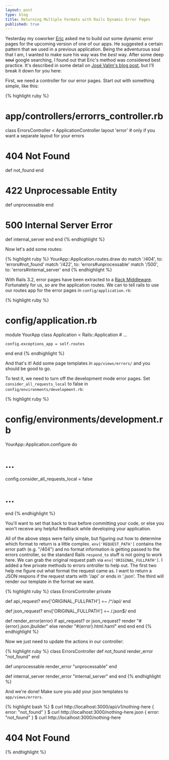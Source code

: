 ```yaml
---
layout: post
type: blog
title: Returning Multiple Formats with Rails Dynamic Error Pages
published: true
---
```


Yesterday my coworker [Eric][eh] asked me to build out some dynamic
error pages for the upcoming version of one of our apps. He suggested a
certain pattern that we used in a previous application. Being the
adventurous soul that I am, I wanted to make sure his way was the
_best_ way. After some deep <s>soul</s> google searching, I found out that
Eric's method was considered best practice. It's described in some
detail on [Jos&eacute; Valim's blog post][hidden-rails-features], but I'll
break it down for you here:

[eh]: http://erichurst.com
[hidden-rails-features]: http://blog.plataformatec.com.br/2012/01/my-five-favorite-hidden-features-in-rails-3-2/

First, we need a controller for our error pages. Start out with something
simple, like this:

{% highlight ruby %}
# app/controllers/errorrs_controller.rb
class ErrorsController < ApplicationController
  layout 'error' # only if you want a separate layout for your errors

  # 404 Not Found
  def not_found
  end

  # 422 Unprocessable Entity
  def unprocessable
  end

  # 500 Internal Server Error
  def internal_server
  end
end
{% endhighlight %}

Now let's add some routes:

{% highlight ruby %}
YourApp::Application.routes.draw do
  match '/404', to: 'errors#not_found'
  match '/422', to: 'errors#unprocessable'
  match '/500', to: 'errors#internal_server'
end
{% endhighlight %}

With Rails 3.2, error pages have been extracted to a [Rack Middleware][mw].
Fortunately for us, so are the application routes. We can to tell rails to use
our routes app for the error pages in `config/application.rb`:

[mw]: http://stackoverflow.com/a/2257031/383950

{% highlight ruby %}
# config/application.rb
module YourApp
  class Application < Rails::Application
    # ...

    config.exceptions_app = self.routes
  end
end
{% endhighlight %}

And that's it! Add some page templates in `app/views/errors/` and you
should be good to go.

To test it, we need to turn off the development mode error pages. Set
`consider_all_requests_local` to false in `config/environments/development.rb`:

{% highlight ruby %}
# config/environments/development.rb
YourApp::Application.configure do
  # ...

  config.consider_all_requests_local = false

  # ...
 end
{% endhighlight %}

You'll want to set that back to true before committing your code, or
else you won't receive any helpful feedback while developing your
application.

All of the above steps were fairly simple, but figuring out how to
determine which format to return is a little complex.
`env['REQUEST_PATH']` contains the error path (e.g. "/404") and no
format information is getting passed to the errors controller, so the standard
Rails `respond_to` stuff is not going to work here. We can grab the
original request path via `env['ORIGINAL_FULLPATH']`. I added a few
private methods to errors ontroller to help out. The first two help me
figure out what format the request came as. I want to return a JSON
respons if the request starts with '/api' or ends in '.json'. The third
will render our template in the format we want.

{% highlight ruby %}
class ErrorsController
  private

  def api_request?
    env['ORIGINAL_FULLPATH'] =~ /^\/api/
  end

  def json_request?
    env['ORIGINAL_FULLPATH'] =~ /\.json$/
  end

  def render_error(error)
    if api_request? or json_request?
      render "#{error}.json.jbuilder"
    else
      render "#{error}.html.haml"
    end
  end
end
{% endhighlight %}

Now we just need to update the actions in our controller:

{% highlight ruby %}
class ErrorsController
  def not_found
    render_error "not_found"
  end

  def unprocessable
    render_error "unprocessable"
  end

  def internal_server
    render_error "internal_server"
  end
end
{% endhighlight %}

And we're done! Make sure you add your json templates to
`app/views/errors`.

{% highlight bash %}
$ curl http://localhost:3000/api/v1/nothing-here
{ error: "not_found" }
$ curl http://localhost:3000/nothing-here.json
{ error: "not_found" }
$ curl http://localhost:3000/nothing-here
<h1>404 Not Found</h1>
{% endhighlight %}
